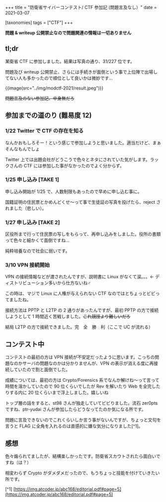 +++
title = "防衛省サイバーコンテスト/ CTF 参加記 (問題言及なし）"
date = 2021-03-07

[taxonomies]
tags = ["CTF"]
+++

**問題 & writeup 公開禁止なので問題関連の情報は一切ありません**

## tl;dr

某衛省 CTF に参加しました。結果は写真の通り、31/227 位です。

問題及び writeup 公開禁止、さらには手続きが面倒という事で上位陣で出場してない人も多かったので順位として良いかは微妙です...

<!-- more -->

{{image(src="../img/modctf-2021/result.jpeg")}}

~~問題言及のない参加記、中身無だろ~~

## 参加までの道のり (難易度 12)

### 1/22 Twitter で CTF の存在を知る

なんかおもしろそー！という感じで参加しようと思いました。適当だけど、まぁそんなもんでしょ

Twitter 上では出題会社がどうこうで色々とネタにされていた気がします。ラックさんの CTF には参加した事がなかったのでよく分からず。

### 1/25 申し込み [TAKE 1]

申し込み開始が 1/25 で、人数制限もあったので早めに申し込む事に。

国籍証明の住民票とかめんどくせ〜って事で生徒証の写真を投げたら、reject されました（悲しい）。

### 1/27 申し込み [TAKE 2]

区役所まで行って住民票の写しをもらって、再申し込みをしました。役所の書類って色々と細かくて面倒ですね...

純粋培養なので社会に弱いです。

### 3/10 VPN 接続開始

VPN の接続情報などが渡されたんですが、説明書に Linux がなくて涙。。。← ディストリビューション多いから仕方ないね♂

この時は、マジで Linux に人権が与えられない CTF なのではとちょっとビビってましたね。

接続方法は PPTP と L2TP の 2 通りがあったんですが、最初 PPTP の方で接続しようとして 1 時間近く苦戦しました。~~これ競技より難しいだろ~~

結局 L2TP の方で接続できました。完　全　勝　利（ここで UC が流れる）

## コンテスト中

コンテストの最初の方は VPN 接続が不安定だったように思います。こっちの問題なのかサーバの問題なのかは分かりませんが、VPN の表示が消える度に再接続していたので割と面倒でした。

成績については、最初の方は Crypto/Forensics 系でなんか解けね〜って言って時間を溶かしていたので 90 位くらいでしたが Rev を解いたり Web を全完したりする内に 20 位くらいまで浮上しました。嬉しいね

トップ層の話をすると、st98 さんが独走していてビビりました。流石 zer0pts ですね、ptr-yudai さんが参加したらどうなってたのか気になる所です。

問題に言及できないのでこれくらいしか言う事がないんですが、ちょっと文句を言うと FLAG に全角を入れるのは直感的に嫌な気分になりました[^1]。

## 感想

色々煽られてましたが、結構楽しかったです。防衛省スカウトされたら面白いですね（は？）

相変わらず Crypto がダメダメだったので、もうちょっと技能を付けていきたい所です。

[^1] [https://img.atcoder.jp/abc168/editorial.pdf#page=5](https://img.atcoder.jp/abc168/editorial.pdf#page=5)
